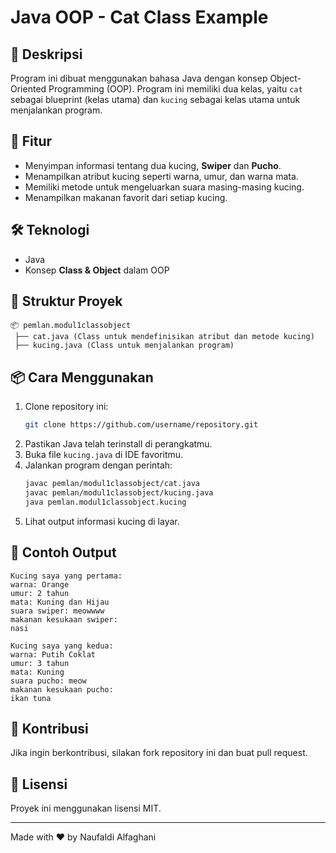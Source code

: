 # Java OOP - Cat Class Example

## 📌 Deskripsi
Program ini dibuat menggunakan bahasa Java dengan konsep Object-Oriented Programming (OOP). Program ini memiliki dua kelas, yaitu `cat` sebagai blueprint (kelas utama) dan `kucing` sebagai kelas utama untuk menjalankan program.

## 🚀 Fitur
- Menyimpan informasi tentang dua kucing, **Swiper** dan **Pucho**.
- Menampilkan atribut kucing seperti warna, umur, dan warna mata.
- Memiliki metode untuk mengeluarkan suara masing-masing kucing.
- Menampilkan makanan favorit dari setiap kucing.

## 🛠 Teknologi
- Java
- Konsep **Class & Object** dalam OOP

## 📂 Struktur Proyek
```
📦 pemlan.modul1classobject
 ├── cat.java (Class untuk mendefinisikan atribut dan metode kucing)
 ├── kucing.java (Class untuk menjalankan program)
```

## 📦 Cara Menggunakan
1. Clone repository ini:
   ```sh
   git clone https://github.com/username/repository.git
   ```
2. Pastikan Java telah terinstall di perangkatmu.
3. Buka file `kucing.java` di IDE favoritmu.
4. Jalankan program dengan perintah:
   ```sh
   javac pemlan/modul1classobject/cat.java
   javac pemlan/modul1classobject/kucing.java
   java pemlan.modul1classobject.kucing
   ```
5. Lihat output informasi kucing di layar.

## 📄 Contoh Output
```
Kucing saya yang pertama:
warna: Orange
umur: 2 tahun
mata: Kuning dan Hijau
suara swiper: meowwww
makanan kesukaan swiper:
nasi

Kucing saya yang kedua:
warna: Putih Coklat
umur: 3 tahun
mata: Kuning
suara pucho: meow
makanan kesukaan pucho:
ikan tuna
```

## 📌 Kontribusi
Jika ingin berkontribusi, silakan fork repository ini dan buat pull request.

## 📄 Lisensi
Proyek ini menggunakan lisensi MIT.

---
Made with ❤️ by Naufaldi Alfaghani

